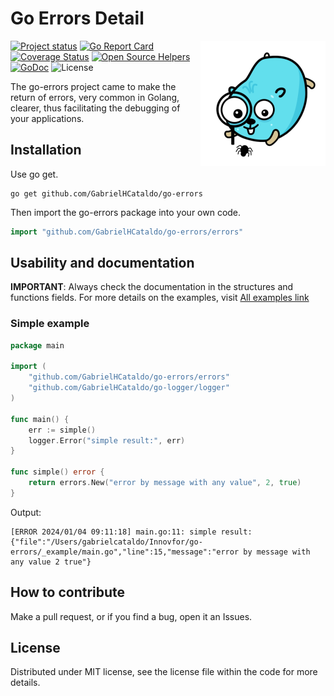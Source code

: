 Go Errors Detail
=================
<!--suppress ALL -->
<img align="right" src="gopher-debug.png" alt="">

[![Project status](https://img.shields.io/badge/version-v1.0.3-vividgreen.svg)](https://github.com/GabrielHCataldo/go-errors/releases/tag/v1.0.3)
[![Go Report Card](https://goreportcard.com/badge/github.com/GabrielHCataldo/go-errors)](https://goreportcard.com/report/github.com/GabrielHCataldo/go-errors)
[![Coverage Status](https://coveralls.io/repos/GabrielHCataldo/go-errors/badge.svg?branch=main&service=github)](https://coveralls.io/github/GabrielHCataldo/go-errors?branch=main)
[![Open Source Helpers](https://www.codetriage.com/gabrielhcataldo/go-errors/badges/users.svg)](https://www.codetriage.com/gabrielhcataldo/go-errors)
[![GoDoc](https://godoc.org/github/GabrielHCataldo/go-errors?status.svg)](https://pkg.go.dev/github.com/GabrielHCataldo/go-errors/errors)
![License](https://img.shields.io/dub/l/vibe-d.svg)

[//]: # ([![build workflow]&#40;https://github.com/GabrielHCataldo/go-errors/actions/workflows/go.yml/badge.svg&#41;]&#40;https://github.com/GabrielHCataldo/go-errors/actions&#41;)

[//]: # ([![Source graph]&#40;https://sourcegraph.com/github.com/go-errors/errors/-/badge.svg&#41;]&#40;https://sourcegraph.com/github.com/go-errors/errors?badge&#41;)

[//]: # ([![TODOs]&#40;https://badgen.net/https/api.tickgit.com/badgen/github.com/GabrielHCataldo/go-errors/errors&#41;]&#40;https://www.tickgit.com/browse?repo=github.com/GabrielHCataldo/go-errors&#41;)

The go-errors project came to make the return of errors, very common in Golang, clearer, thus facilitating the 
debugging of your applications.

Installation
------------

Use go get.

	go get github.com/GabrielHCataldo/go-errors

Then import the go-errors package into your own code.

```go
import "github.com/GabrielHCataldo/go-errors/errors"
```

Usability and documentation
------------
**IMPORTANT**: Always check the documentation in the structures and functions fields.
For more details on the examples, visit [All examples link](https://github/GabrielHCataldo/go-errors/blob/main/_example/main)

### Simple example

```go
package main

import (
    "github.com/GabrielHCataldo/go-errors/errors"
    "github.com/GabrielHCataldo/go-logger/logger"
)

func main() {
    err := simple()
    logger.Error("simple result:", err)
}

func simple() error {
    return errors.New("error by message with any value", 2, true)
}
```

Output:

    [ERROR 2024/01/04 09:11:18] main.go:11: simple result: {"file":"/Users/gabrielcataldo/Innovfor/go-errors/_example/main.go","line":15,"message":"error by message with any value 2 true"}

How to contribute
------
Make a pull request, or if you find a bug, open it
an Issues.

License
-------
Distributed under MIT license, see the license file within the code for more details.